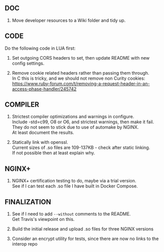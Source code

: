DOC
---
1. Move developer resources to a Wiki folder and tidy up.

CODE
----
Do the following code in LUA first:

1. Set outgoing CORS headers to set, then update README with new config settings.

2. Remove cookie related headers rather than passing them through.\
   In C this is tricky, and we should not remove non Curity cookies:\
   https://www.ruby-forum.com/t/removing-a-request-header-in-an-access-phase-handler/245742

COMPILER
--------
1. Strictest compiler optimizations and warnings in configure.\
   Include -std=c99, O8 or O6, and strictest warnings, then make it fail.\
   They do not seem to stick due to use of automake by NGINX.\
   At least document the results.

2. Statically link with openssl.\
   Current sizes of .so files are 109-137KB - check after static linking.\
   If not possible then at least explain why.

NGINX+
------
1. NGINX+ certification testing to do, maybe via a trial version.\
   See if I can test each .so file I have built in Docker Compose.

FINALIZATION
------------
1. See if I need to add `--without` comments to the README.\
   Get Travis's viewpoint on this.

2. Build the initial release and upload .so files for three NGINX versions

3. Consider an encrypt utility for tests, since there are now no links to the interop repo